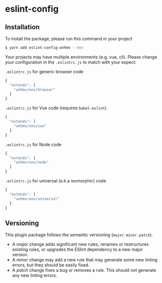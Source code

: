 # eslint-config

## Installation

To install the package, please run this command in your project

```bash
$ yarn add eslint-config-anhmv --dev
```

Your projects may have multiple environments (e.g. vue, cli). Please change your configuration in the `.eslintrc.js` to match with your expect:

`.eslintrc.js` for generic browser code

```js
{
  "extends": [
    "anhmv/env/browser"
  ]
}
```

`.eslintrc.js` for Vue code (requires `babel-eslint`)

```js
{
  "extends": [
    "anhmv/env/vue"
  ]
}
```

`.eslintrc.js` for Node code

```js
{
  "extends": [
    "anhmv/env/node"
  ]
}
```

`.eslintrc.js` for universal (a.k.a isomorphic) code

```js
{
  "extends": [
    "anhmv/env/universal"
  ]
}
```

## Versioning

This plugin package follows the semantic versioning (`major.minor.patch`).

* A *major* change adds significant new rules, renames or restructures existing rules, or upgrades the ESlint dependency to a new major version.
* A *minor* change may add a new rule that may generate some new linting errors, but they should be easily fixed.
* A *patch* change fixes a bug or removes a rule. This should not generate any new linting errors.
